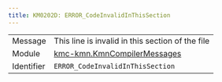 ```yaml
---
title: KM0202D: ERROR_CodeInvalidInThisSection
---
```


|            |           |
|------------|---------- |
| Message    | This line is invalid in this section of the file |
| Module     | [kmc-kmn.KmnCompilerMessages](kmc-kmn.kmncompilermessages) |
| Identifier | `ERROR_CodeInvalidInThisSection` |



